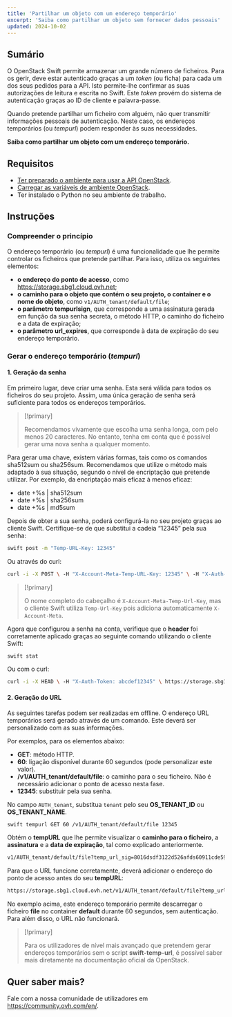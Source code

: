 ```yaml
---
title: 'Partilhar um objeto com um endereço temporário'
excerpt: 'Saiba como partilhar um objeto sem fornecer dados pessoais'
updated: 2024-10-02
---
```


## Sumário 

O OpenStack Swift permite armazenar um grande número de ficheiros. Para os gerir, deve estar autenticado graças a um *token* (ou ficha) para cada um dos seus pedidos para a API. Isto permite-lhe confirmar as suas autorizações de leitura e escrita no Swift. Este *token* provém do sistema de autenticação graças ao ID de cliente e palavra-passe.

Quando pretende partilhar um ficheiro com alguém, não quer transmitir informações pessoais de autenticação. Neste caso, os endereços temporários (ou *tempurl*) podem responder às suas necessidades.

**Saiba como partilhar um objeto com um endereço temporário.**

## Requisitos

- [Ter preparado o ambiente para usar a API OpenStack](/pages/public_cloud/compute/prepare_the_environment_for_using_the_openstack_api).
- [Carregar as variáveis de ambiente OpenStack](/pages/public_cloud/compute/loading_openstack_environment_variables).
- Ter instalado o Python no seu ambiente de trabalho.

## Instruções

### Compreender o princípio

O endereço temporário (ou *tempurl*) é uma funcionalidade que lhe permite controlar os ficheiros que pretende partilhar. Para isso, utiliza os seguintes elementos:

- **o endereço do ponto de acesso**, como https://storage.sbg1.cloud.ovh.net;
- **o caminho para o objeto que contém o seu projeto, o container e o nome do objeto**, como `v1/AUTH_tenant/default/file`;
- **o parâmetro tempurlsign**, que corresponde a uma assinatura gerada em função da sua senha secreta, o método HTTP, o caminho do ficheiro e a data de expiração;
- **o parâmetro url_expires**, que corresponde à data de expiração do seu endereço temporário.

### Gerar o endereço temporário (*tempurl*)

#### 1. Geração da senha

Em primeiro lugar, deve criar uma senha. Esta será válida para todos os ficheiros do seu projeto. Assim, uma única geração de senha será suficiente para todos os endereços temporários. 

> [!primary]
>
> Recomendamos vivamente que escolha uma senha longa, com pelo menos 20 caracteres. No entanto, tenha em conta que é possível gerar uma nova senha a qualquer momento.
> 

Para gerar uma chave, existem várias formas, tais como os comandos sha512sum ou sha256sum. Recomendamos que utilize o método mais adaptado à sua situação, segundo o nível de encriptação que pretende utilizar. Por exemplo, da encriptação mais eficaz à menos eficaz:

- date +%s | sha512sum
- date +%s | sha256sum
- date +%s | md5sum 

Depois de obter a sua senha, poderá configurá-la no seu projeto graças ao cliente Swift. Certifique-se de que substitui a cadeia “12345” pela sua senha:

```bash
swift post -m "Temp-URL-Key: 12345"
```

Ou através do curl:

```bash
curl -i -X POST \ -H "X-Account-Meta-Temp-URL-Key: 12345" \ -H "X-Auth-Token: abcdef12345" \ https://storage.sbg1.cloud.ovh.net/v1/AUTH_ProjectID
```

> [!primary]
>
> O nome completo do cabeçalho é `X-Account-Meta-Temp-Url-Key`, mas o cliente Swift utiliza `Temp-Url-Key` pois adiciona automaticamente `X-Account-Meta`.
> 

Agora que configurou a senha na conta, verifique que o **header** foi corretamente aplicado graças ao seguinte comando utilizando o cliente Swift: 

```bash
swift stat
```

Ou com o curl:

```bash
curl -i -X HEAD \ -H "X-Auth-Token: abcdef12345" \ https://storage.sbg1.cloud.ovh.net/v1/AUTH_ProjectID
```

#### 2. Geração do URL

As seguintes tarefas podem ser realizadas em offline. O endereço URL temporários será gerado através de um comando. Este deverá ser personalizado com as suas informações.

Por exemplos, para os elementos abaixo:

- **GET**: método HTTP.
- **60**: ligação disponível durante 60 segundos (pode personalizar este valor).
- **/v1/AUTH_tenant/default/file**: o caminho para o seu ficheiro. Não é necessário adicionar o ponto de acesso nesta fase.
- **12345**: substituir pela sua senha.

No campo `AUTH_tenant`, substitua `tenant` pelo seu **OS_TENANT_ID** ou **OS_TENANT_NAME**.

```bash
swift tempurl GET 60 /v1/AUTH_tenant/default/file 12345
```

Obtém o **tempURL** que lhe permite visualizar o **caminho para o ficheiro**, a **assinatura** e a **data de expiração**, tal como explicado anteriormente.

```bash
v1/AUTH_tenant/default/file?temp_url_sig=8016dsdf3122d526afds60911cde59fds3&temp_url_expires=1401548543
```

Para que o URL funcione corretamente, deverá adicionar o endereço do ponto de acesso antes do seu **tempURL**:

```bash
https://storage.sbg1.cloud.ovh.net/v1/AUTH_tenant/default/file?temp_url_sig=8016dsdf3122d526afds60911cde59fds3&temp_url_expires=1401548543
```

No exemplo acima, este endereço temporário permite descarregar o ficheiro **file** no container **default** durante 60 segundos, sem autenticação. Para além disso, o URL não funcionará.

> [!primary]
>
> Para os utilizadores de nível mais avançado que pretendem gerar endereços temporários sem o script **swift-temp-url**, é possível saber mais diretamente na documentação oficial da OpenStack.

## Quer saber mais?

Fale com a nossa comunidade de utilizadores em https://community.ovh.com/en/.

